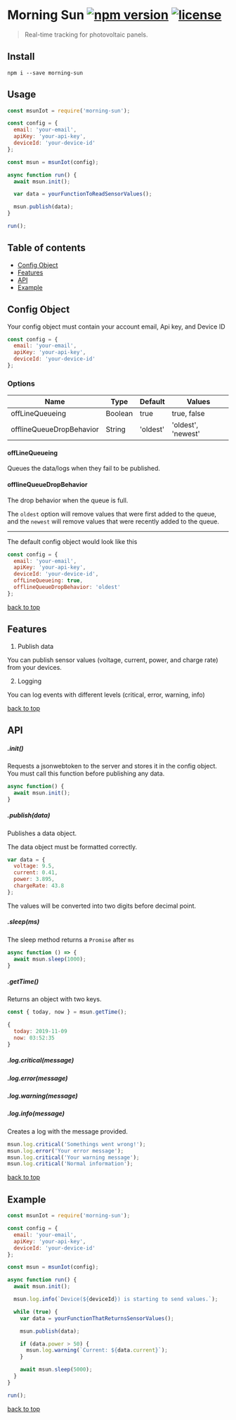 # Morning Sun [![npm version](https://img.shields.io/npm/v/morning-sun)](https://www.npmjs.com/package/morning-sun) [![license](https://img.shields.io/npm/l/morning-sun)](https://www.npmjs.com/package/morning-sun)

> Real-time tracking for photovoltaic panels.

## Install

```
npm i --save morning-sun
```

## Usage

```javascript
const msunIot = require('morning-sun');

const config = {
  email: 'your-email',
  apiKey: 'your-api-key',
  deviceId: 'your-device-id'
};

const msun = msunIot(config);

async function run() {
  await msun.init();

  var data = yourFunctionToReadSensorValues();

  msun.publish(data);
}

run();
```

## Table of contents

- [Config Object](#config-object)
- [Features](#features)
- [API](#api)
- [Example](#example)

## Config Object

Your config object must contain your account email, Api key, and Device ID

```js
const config = {
  email: 'your-email',
  apiKey: 'your-api-key',
  deviceId: 'your-device-id'
};
```

### Options

| Name                     | Type    | Default  | Values             |
| ------------------------ | ------- | -------- | ------------------ |
| offLineQueueing          | Boolean | true     | true, false        |
| offlineQueueDropBehavior | String  | 'oldest' | 'oldest', 'newest' |

#### offLineQueueing

Queues the data/logs when they fail to be published.

#### offlineQueueDropBehavior

The drop behavior when the queue is full.

The `oldest` option will remove values that were first added to the queue, and the `newest` will remove values that were recently added to the queue.

---

The default config object would look like this

```js
const config = {
  email: 'your-email',
  apiKey: 'your-api-key',
  deviceId: 'your-device-id',
  offLineQueueing: true,
  offlineQueueDropBehavior: 'oldest'
};
```

[back to top](#table-of-contents)

## Features

1. Publish data

You can publish sensor values (voltage, current, power, and charge rate) from your devices.

2. Logging

You can log events with different levels (critical, error, warning, info)

[back to top](#table-of-contents)

## API

##### .init()

Requests a jsonwebtoken to the server and stores it in the config object. You must call this function before publishing any data.

```javascript
async function() {
  await msun.init();
}
```

##### .publish(data)

Publishes a data object.

The data object must be formatted correctly.

```js
var data = {
  voltage: 9.5,
  current: 0.41,
  power: 3.895,
  chargeRate: 43.8
};
```

The values will be converted into two digits before decimal point.

##### .sleep(ms)

The sleep method returns a `Promise` after `ms`

```javascript
async function () => {
  await msun.sleep(1000);
}
```

##### .getTime()

Returns an object with two keys.

```javascript
const { today, now } = msun.getTime();
```

```js
{
  today: 2019-11-09
  now: 03:52:35
}
```

##### .log.critical(message)

##### .log.error(message)

##### .log.warning(message)

##### .log.info(message)

Creates a log with the message provided.

```javascript
msun.log.critical('Somethings went wrong!');
msun.log.error('Your error message');
msun.log.critical('Your warning message');
msun.log.critical('Normal information');
```

[back to top](#table-of-contents)

## Example

```javascript
const msunIot = require('morning-sun');

const config = {
  email: 'your-email',
  apiKey: 'your-api-key',
  deviceId: 'your-device-id'
};

const msun = msunIot(config);

async function run() {
  await msun.init();

  msun.log.info(`Device(${deviceId}) is starting to send values.`);

  while (true) {
    var data = yourFunctionThatReturnsSensorValues();

    msun.publish(data);

    if (data.power > 50) {
      msun.log.warning(`Current: ${data.current}`);
    }

    await msun.sleep(5000);
  }
}

run();
```

[back to top](#table-of-contents)
